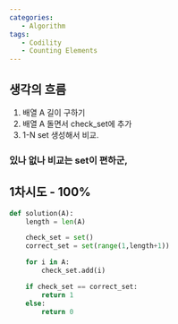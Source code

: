 ```yaml
---
categories: 
   - Algorithm
tags:
   - Codility
   - Counting Elements
---
```

## 생각의 흐름
1. 배열 A 길이 구하기
2. 배열 A 돌면서 check_set에 추가
3. 1-N set 생성해서 비교.

### 있나 없나 비교는 set이 편하군,

## 1차시도 - 100%

```python
def solution(A):
    length = len(A)

    check_set = set()
    correct_set = set(range(1,length+1))

    for i in A:
        check_set.add(i)

    if check_set == correct_set:
        return 1
    else:
        return 0
```
